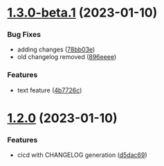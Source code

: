 # [1.3.0-beta.1](https://github.com/josegoval/github-actions-test/compare/v1.2.0...v1.3.0-beta.1) (2023-01-10)


### Bug Fixes

* adding changes ([78bb03e](https://github.com/josegoval/github-actions-test/commit/78bb03ed7b3289df4d83edccc9cb87b8a7fc81d7))
* old changelog removed ([896eeee](https://github.com/josegoval/github-actions-test/commit/896eeee63e1980df3a84a82b42a9dd33c473e4c4))


### Features

* text feature ([4b7726c](https://github.com/josegoval/github-actions-test/commit/4b7726c4d48c9675588223aac920f1ea8c8271cd))

# [1.2.0](https://github.com/josegoval/github-actions-test/compare/v1.1.0...v1.2.0) (2023-01-10)


### Features

* cicd with CHANGELOG generation ([d5dac69](https://github.com/josegoval/github-actions-test/commit/d5dac6990e4f886397c109e03fe5f5e76ff71a52))
